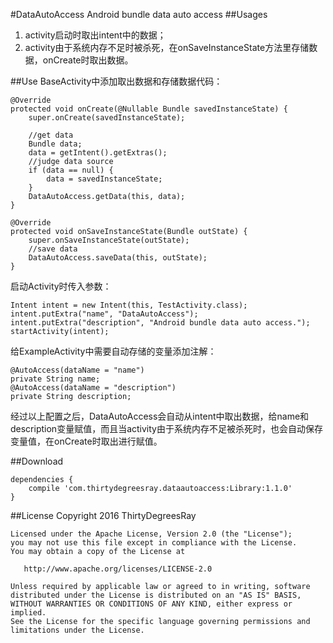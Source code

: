 #DataAutoAccess
Android bundle data auto access
##Usages
1. activity启动时取出intent中的数据；
2. activity由于系统内存不足时被杀死，在onSaveInstanceState方法里存储数据，onCreate时取出数据。

##Use
BaseActivity中添加取出数据和存储数据代码：

    @Override
    protected void onCreate(@Nullable Bundle savedInstanceState) {
        super.onCreate(savedInstanceState);

        //get data
        Bundle data;
        data = getIntent().getExtras();
        //judge data source
        if (data == null) {
            data = savedInstanceState;
        }
        DataAutoAccess.getData(this, data);
    }

    @Override
    protected void onSaveInstanceState(Bundle outState) {
        super.onSaveInstanceState(outState);
        //save data
        DataAutoAccess.saveData(this, outState);
    }

启动Activity时传入参数：
    
    Intent intent = new Intent(this, TestActivity.class);
    intent.putExtra("name", "DataAutoAccess");
    intent.putExtra("description", "Android bundle data auto access.");
    startActivity(intent);
        
给ExampleActivity中需要自动存储的变量添加注解：

    @AutoAccess(dataName = "name")
    private String name;
    @AutoAccess(dataName = "description")
    private String description;
    
经过以上配置之后，DataAutoAccess会自动从intent中取出数据，给name和description变量赋值，而且当activity由于系统内存不足被杀死时，也会自动保存变量值，在onCreate时取出进行赋值。


##Download

    dependencies {
        compile 'com.thirtydegreesray.dataautoaccess:Library:1.1.0'
    }

##License
    Copyright 2016 ThirtyDegreesRay
    
    Licensed under the Apache License, Version 2.0 (the "License");
    you may not use this file except in compliance with the License.
    You may obtain a copy of the License at
    
       http://www.apache.org/licenses/LICENSE-2.0
    
    Unless required by applicable law or agreed to in writing, software
    distributed under the License is distributed on an "AS IS" BASIS,
    WITHOUT WARRANTIES OR CONDITIONS OF ANY KIND, either express or implied.
    See the License for the specific language governing permissions and
    limitations under the License.



